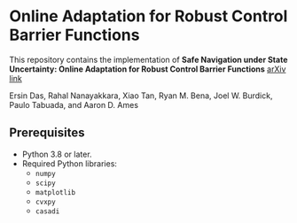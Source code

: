# Online Adaptation for Robust Control Barrier Functions

This repository contains the implementation of **Safe Navigation under State Uncertainty: Online Adaptation for Robust Control Barrier Functions** [arXiv link](https://arxiv.org/pdf/2508.19159)

Ersin Das, Rahal Nanayakkara, Xiao Tan, Ryan M. Bena, Joel W. Burdick, Paulo Tabuada, and Aaron D. Ames


## Prerequisites

- Python 3.8 or later.
- Required Python libraries:
  - `numpy`
  - `scipy`
  - `matplotlib`
  - `cvxpy`
  - `casadi`
